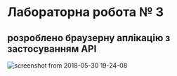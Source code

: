 # Лабораторна робота № 3
## розроблено браузерну аплікацію з застосуванням API
![screenshot from 2018-05-30 19-24-08](https://user-images.githubusercontent.com/36160988/40734161-46b8a8e2-6440-11e8-9e6d-f30e226d69c3.png)
